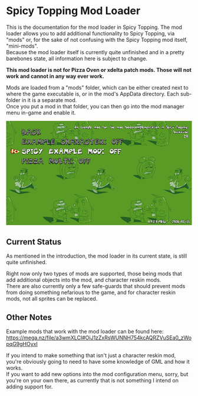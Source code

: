 # Spicy Topping Mod Loader

This is the documentation for the mod loader in Spicy Topping. The mod loader allows you to add additional functionality to Spicy Topping, via "mods" or, for the sake of not confusing with the Spicy Topping mod itself, "mini-mods".  
Because the mod loader itself is currently quite unfinished and in a pretty barebones state, all information here is subject to change.

**This mod loader is not for Pizza Oven or xdelta patch mods. Those will not work and cannot in any way ever work.**

Mods are loaded from a "mods" folder, which can be either created next to where the game executable is, or in the mod's AppData directory. Each sub-folder in it is a separate mod.  
Once you put a mod in that folder, you can then go into the mod manager menu in-game and enable it.

![Mod Manager menu](https://github.com/basiccube/spicyloader-docs/blob/main/images/modmanager.png?raw=true)

## Current Status

As mentioned in the introduction, the mod loader in its current state, is still quite unfinished.  

Right now only two types of mods are supported, those being mods that add additional objects into the mod, and character reskin mods.  
There are also currently only a few safe-guards that should prevent mods from doing something nefarious to the game, and for character reskin mods, not all sprites can be replaced.

## Other Notes

Example mods that work with the mod loader can be found here:  
https://mega.nz/file/a3wmXLCI#OiJ1zZxRsWUNNH754kcAQRZVuSEa0_zWopqG9gHOyxI

If you intend to make something that isn't just a character reskin mod, you're obviously going to need to have some knowledge of GML and how it works.  
If you want to add new options into the mod configuration menu, sorry, but you're on your own there, as currently that is not something I intend on adding support for.